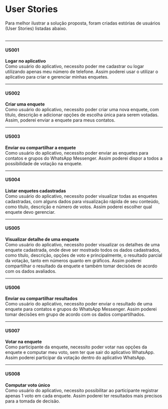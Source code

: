 # User Stories
Para melhor ilustrar a solução proposta, foram criadas estórias de usuários (User Stories)
listadas abaixo.
<br><br>

___________________________________________________
#### US001
**Logar no aplicativo**<br>
Como usuário do aplicativo, necessito poder me cadastrar ou logar utilizando apenas meu número de telefone.
Assim poderei usar o utilizar o aplicativo para criar e gerenciar minhas enquetes.
___________________________________________________

#### US002
**Criar uma enquete**<br>
Como usuário do aplicativo, necessito poder criar uma nova enquete, com título, descrição e adicionar opções de escolha única para serem votadas.
Assim, poderei enviar a enquete para meus contatos.
___________________________________________________

#### US003
**Enviar ou compartilhar a enquete**<br>
Como usuário do aplicativo, necessito poder enviar as enquetes para contatos e grupos do WhatsApp Messenger.
Assim poderei dispor a todos a possibilidade de votação na enquete.
___________________________________________________

#### US004
**Listar enquetes cadastradas**<br>
Como usuário do aplicativo, necessito poder visualizar todas as enquetes cadastradas, com alguns dados para visualização rápida de seu conteúdo, como título, descrição e número de votos.
Assim poderei escolher qual enquete devo gerenciar.
___________________________________________________

#### US005
**Visualizar detalhe de uma enquete**<br>
Como usuário do aplicativo, necessito poder visualizar os detalhes de uma enquete cadastrada, onde deve ser mostrado todos os dados cadastrados, como título, descrição, opções de voto e principalmente, o resultado parcial da votação, tanto em números quanto em gráficos.
Assim poderei compartilhar o resultado da enquete e também tomar decisões de acordo com os dados avaliados.
___________________________________________________

#### US006
**Enviar ou compartilhar resultados**<br>
Como usuário do aplicativo, necessito poder enviar o resultado de uma enquete para contatos e grupos do WhatsApp Messenger.
Assim poderei tomar decisões em grupo de acordo com os dados compartilhados.
___________________________________________________

#### US007
**Votar na enquete**<br>
Como participante da enquete, necessito poder votar nas opções da enquete e computar meu voto, sem ter que sair do aplicativo WhatsApp.
Assim poderei participar da votação dentro do aplicativo WhatsApp.
___________________________________________________

#### US008
**Computar voto único**<br>
Como usuário do aplicativo, necessito possibilitar ao participante registrar apenas 1 voto em cada enquete.
Assim poderei ter resultados mais precisos para a tomada de decisão.
